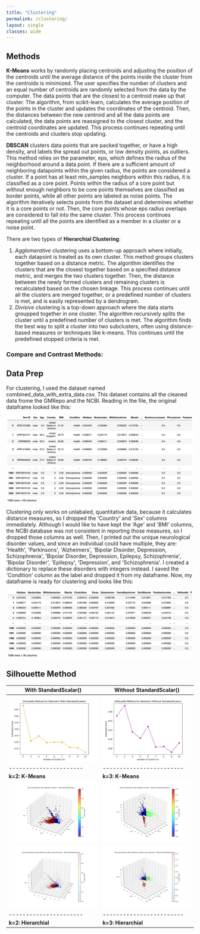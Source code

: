 ```yaml
---
title: "Clustering"
permalink: /clustering/
layout: single
classes: wide
---
```


## Methods 

**K-Means** works by randomly placing centroids and adjusting the position of the centroids until the average distance of the points inside the cluster from the centroids is minimized. The user specifies the number of clusters and an equal number of centroids are randomly selected from the data by the computer. The data points that are the closest to a centroid make up that cluster. The algorithm, from scikit-learn, calculates the average position of the points in the cluster and updates the coordinates of the centroid. Then, the distances between the new centroid and all the data points are calculated, the data points are reassigned to the closest cluster, and the centroid coordinates are updated. This process continues repeating until the centroids and clusters stop updating. 

**DBSCAN** clusters data points that are packed together, or have a high density, and labels the spread out points, or low density points, as outliers. This method relies on the parameter, eps, which defines the radius of the neighborhood around a data point. If there are a sufficient amount of neighboring datapoints within the given radius, the points are considered a cluster. If a point has at least min_samples neighbors within this radius, it is classified as a core point. Points within the radius of a core point but without enough neighbors to be core points themselves are classified as border points, while all other points are labeled as noise points. The algorithm iteratively selects points from the dataset and determines whether it is a core points or not. Then, the core points whose eps radius overlaps are considered to fall into the same cluster. This process continues repeating until all the points are identified as a member in a cluster or a noise point. 

There are two types of **Hierarchial Clustering**:
1. *Agglomerative* clustering uses a bottom-up approach where initially, each datapoint is treated as its own cluster. This method groups clusters together based on a distance metric. The algorithm identifies the clusters that are the closest together based on a specified distance metric, and merges the two clusters together. Then, the distance between the newly formed clusters and remaining clusters is recalculated based on the chosen linkage. This process continues until all the clusters are merged together, or a predefined number of clusters is met, and is easily represented by a dendrogram. 
2. *Divisive* clustering is a top-down approach where the data starts groupped together in one cluster. The algorithm recursively splits the cluster until a predefined number of clusters is met. The algorithm finds the best way to split a cluster into two subclusters, often using distance-based measures or techniques like k-means. This continues until the predefined stopped criteria is met.


### Compare and Contrast Methods: 



## Data Prep

For clustering, I used the dataset named combined_data_with_extra_data.csv. This dataset contains all the cleaned data frome the GMRepo and the NCBI. Reading in the file, the original dataframe looked like this:

![Orig](/assets/images/orig_df_clust.jpg) 

Clustering only works on unlabaled, quantitative data, because it calculates distance measures, so I dropped the 'Country' and 'Sex' columns immediately. Although I would like to have kept the 'Age' and 'BMI' columns, the NCBI database was not consistent in reporting those measures, so I dropped those columns as well. Then, I printed out the unique neurological disorder values, and since an individual could have multiple, they are: 'Health', 'Parkinsons', 'Alzheimers', 'Bipolar Disorder, Depression, Schizophrenia', 'Bipolar Disorder, Depression, Epilepsy, Schizophrenia', 'Bipolar Disorder', 'Epilepsy', 'Depression', and 'Schizophrenia'. I created a dictionary to replace these disorders with integers instead. I saved the 'Condition' column as the label and dropped it from my dataframe. Now, my dataframe is ready for clustering and looks like this: 

![Final](/assets/images/final_df_clus.jpg) 

## Silhouette Method

 With StandardScalar() | Without StandardScalar() 
 --------------------- | ------------------------ 
![Orig](/assets/images/sil_standardscalar.jpg) | ![Orig](/assets/images/sil_without_standardscalar.jpg) 
---------------------- | ------------------------
 **k=2: K-Means**      | **k=3: K-Means**
![Orig](/assets/images/k=2_ss.jpg) | ![Orig](/assets/images/k=3_noss.jpg) 
![Orig](/assets/images/k=2_cent_ss.jpg) | ![Orig](/assets/images/k=3_cent_noss.jpg) 
---------------------- | ------------------------
**k=2: Hierarchial**   | **k=3: Hierarchial**



